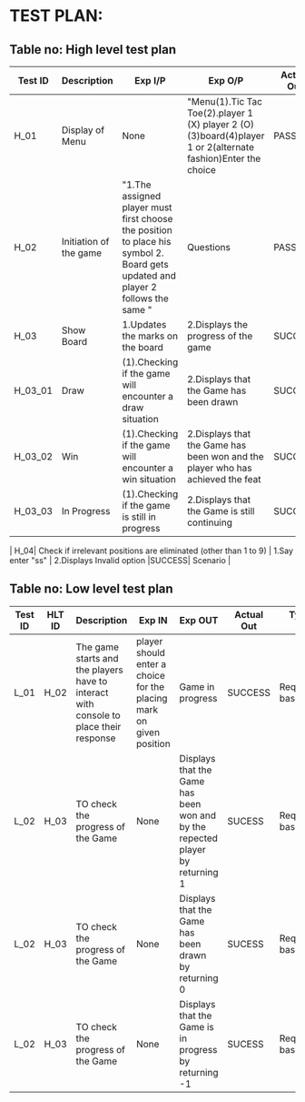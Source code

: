 # TEST PLAN:

## Table no: High level test plan

| **Test ID** | **Description**                                              | **Exp I/P** | **Exp O/P** | **Actual Out** |**Type Of Test**  |    
|-------------|--------------------------------------------------------------|------------|-------------|----------------|------------------|
|  H_01|Display of Menu| None | "Menu(1).Tic Tac Toe(2).player 1 (X) player 2 (O)(3)board(4)player 1 or 2(alternate fashion)Enter the choice | PASS | Scenario|
|  H_02|Initiation of the game |"1.The assigned player must first choose the position to place his symbol 2. Board gets updated and player 2 follows the same " | Questions|PASS|Requirement based |
|  H_03|Show Board | 1.Updates the marks on the board| 2.Displays the progress of the game |SUCCESS|Requirement based |
| H_03_01| Draw| (1).Checking if the game will encounter a draw situation| 2.Displays that the Game has been drawn | SUCCESS | Requirement based |
| H_03_02| Win | (1).Checking if the game will encounter a win situation| 2.Displays that the Game has been won and the player who has achieved the feat | SUCCESS | Requirement based |
| H_03_03| In Progress | (1).Checking if the game is still in progress| 2.Displays that the Game is still continuing | SUCCESS | Requirement based |

| H_04| Check if irrelevant positions are eliminated (other than 1 to 9) | 1.Say enter "ss" | 2.Displays Invalid option |SUCCESS| Scenario |



## Table no: Low level test plan

| **Test ID** | **HLT ID** | **Description**                                              | **Exp IN** | **Exp OUT** | **Actual Out** |**Type Of Test**  |    
|-------------|-----|--------------------------------------------------------------|------------|-------------|----------------|------------------|
|  L_01|H_02|The game starts and the players have to interact with console to place their response| player should enter a choice for the placing mark on given position| Game in progress| SUCCESS |Requirement based |
|  L_02|H_03|TO check the progress of the Game|None |Displays that the Game has been won and by the repected player by returning 1 |SUCESS| Requirement based |
|  L_02|H_03|TO check the progress of the Game|None |Displays that the Game has been drawn by returning 0 |SUCESS| Requirement based |
|  L_02|H_03|TO check the progress of the Game|None |Displays that the Game is in progress by returning -1 |SUCESS| Requirement based |
